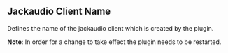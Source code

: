 ## Jackaudio Client Name

Defines the name of the jackaudio client which is created by the plugin.

**Note**: In order for a change to take effect the plugin needs to be restarted.